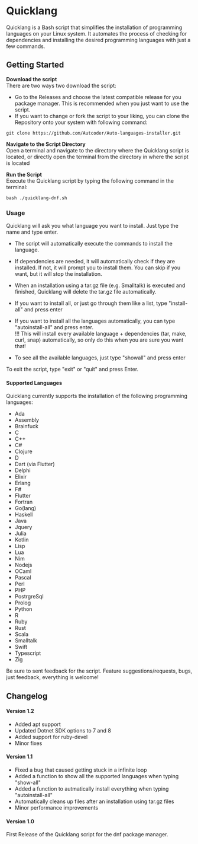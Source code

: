 
# Quicklang

  

Quicklang is a Bash script that simplifies the installation of programming languages on your Linux system. It automates the process of checking for dependencies and installing the desired programming languages with just a few commands.

## Getting Started

**Download the script**\
There are two ways two download the script:
+ Go to the Releases and choose the latest compatible release for you package manager. This is recommended when you just want to use the script.
+ If you want to change or fork the script to your liking, you can clone the Repository onto your system with following command:
```
git clone https://github.com/Autcoder/Auto-languages-installer.git
```


**Navigate to the Script Directory**\
Open a terminal and navigate to the directory where the Quicklang script is located, or directly open the terminal from the directory in where the script is located


**Run the Script**\
Execute the Quicklang script by typing the following command in the terminal:

```
bash ./quicklang-dnf.sh
```

### Usage

Quicklang will ask you what language you want to install. Just type the name and type enter.

+ The script will automatically execute the commands to install the language.

+ If dependencies are needed, it will automatically check if they are installed. If not, it will prompt you to install them. You can skip if you want, but it will stop the installation.

+ When an installation using a tar.gz file (e.g. Smalltalk) is executed and finished, Quicklang will delete the tar.gz file automatically.

+ If you want to install all, or just go through them like a list, type "install-all" and press enter

+ If you want to install all the languages automatically, you can type "autoinstall-all" and press enter.\
  !!! This will install every available language + dependencies (tar, make, curl, snap) automatically, so only do this when you are sure you want that!

+ To see all the available languages, just  type "showall" and press enter



To exit the script, type "exit" or "quit" and press Enter.

#### Supported Languages

Quicklang currently supports the installation of the following programming languages:
- Ada
- Assembly
- Brainfuck
- C
- C++
- C#
- Clojure
- D
- Dart (via Flutter)
- Delphi
- Elixir
- Erlang
- F#
- Flutter
- Fortran
- Go(lang)
- Haskell
- Java
- Jquery
- Julia
- Kotlin
- Lisp
- Lua
- Nim
- Nodejs
- OCaml
- Pascal
- Perl
- PHP
- PostrgreSql
- Prolog
- Python
- R
- Ruby
- Rust
- Scala
- Smalltalk
- Swift
- Typescript
- Zig

Be sure to sent feedback for the script. Feature suggestions/requests, bugs, just feedback, everything is welcome!


## Changelog
#### Version 1.2
- Added apt support
- Updated Dotnet SDK options to 7 and 8
- Added support for ruby-devel
- Minor fixes

#### Version 1.1
- Fixed a bug that caused getting stuck in a infinite loop
- Added a function to show all the supported languages when typing "show-all"
- Added a function to autmatically install everything when typing "autoinstall-all"
- Automatically cleans up files after an installation using tar.gz files
- Minor performance improvements

#### Version 1.0

First Release of the Quicklang script for the dnf package manager.
